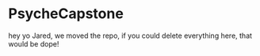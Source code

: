 # PsycheCapstone

hey yo Jared, we moved the repo, if you could delete everything here, that would be dope!
